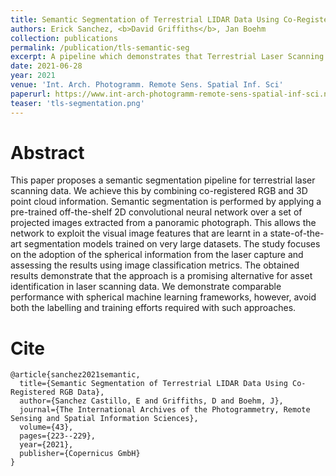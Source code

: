 ```yaml
---
title: Semantic Segmentation of Terrestrial LIDAR Data Using Co-Registered RGB Data
authors: Erick Sanchez, <b>David Griffiths</b>, Jan Boehm
collection: publications
permalink: /publication/tls-semantic-seg
excerpt: A pipeline which demonstrates that Terrestrial Laser Scanning (TLS) 3D data can be automatically labelled using off-the-shelf 2D semantic segmentation networks. With only a simple projection of a panoramic image, strong results can be generated with no additional training.
date: 2021-06-28
year: 2021
venue: 'Int. Arch. Photogramm. Remote Sens. Spatial Inf. Sci'
paperurl: https://www.int-arch-photogramm-remote-sens-spatial-inf-sci.net/XLIII-B2-2021/223/2021/
teaser: 'tls-segmentation.png'
---
```


# Abstract

This paper proposes a semantic segmentation pipeline for terrestrial laser scanning data. We achieve this by combining co-registered RGB and 3D point cloud information. Semantic segmentation is performed by applying a pre-trained off-the-shelf 2D convolutional neural network over a set of projected images extracted from a panoramic photograph. This allows the network to exploit the visual image features that are learnt in a state-of-the-art segmentation models trained on very large datasets. The study focuses on the adoption of the spherical information from the laser capture and assessing the results using image classification metrics. The obtained results demonstrate that the approach is a promising alternative for asset identification in laser scanning data. We demonstrate comparable performance with spherical machine learning frameworks, however, avoid both the labelling and training efforts required with such approaches.

# Cite

```
@article{sanchez2021semantic,
  title={Semantic Segmentation of Terrestrial LIDAR Data Using Co-Registered RGB Data},
  author={Sanchez Castillo, E and Griffiths, D and Boehm, J},
  journal={The International Archives of the Photogrammetry, Remote Sensing and Spatial Information Sciences},
  volume={43},
  pages={223--229},
  year={2021},
  publisher={Copernicus GmbH}
}
```